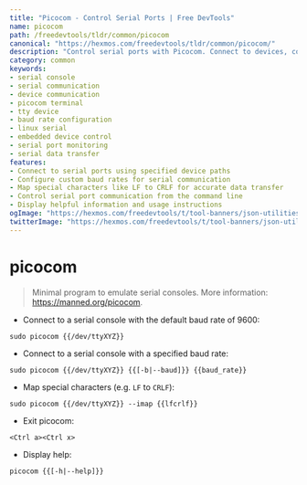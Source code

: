 ```yaml
---
title: "Picocom - Control Serial Ports | Free DevTools"
name: picocom
path: /freedevtools/tldr/common/picocom
canonical: "https://hexmos.com/freedevtools/tldr/common/picocom/"
description: "Control serial ports with Picocom. Connect to devices, configure baud rates, and map special characters for efficient serial communication. Free online tool, no registration required."
category: common
keywords:
- serial console
- serial communication
- device communication
- picocom terminal
- tty device
- baud rate configuration
- linux serial
- embedded device control
- serial port monitoring
- serial data transfer
features:
- Connect to serial ports using specified device paths
- Configure custom baud rates for serial communication
- Map special characters like LF to CRLF for accurate data transfer
- Control serial port communication from the command line
- Display helpful information and usage instructions
ogImage: "https://hexmos.com/freedevtools/t/tool-banners/json-utilities-banner.png"
twitterImage: "https://hexmos.com/freedevtools/t/tool-banners/json-utilities-banner.png"
---
```


# picocom

> Minimal program to emulate serial consoles.
> More information: <https://manned.org/picocom>.

- Connect to a serial console with the default baud rate of 9600:

`sudo picocom {{/dev/ttyXYZ}}`

- Connect to a serial console with a specified baud rate:

`sudo picocom {{/dev/ttyXYZ}} {{[-b|--baud]}} {{baud_rate}}`

- Map special characters (e.g. `LF` to `CRLF`):

`sudo picocom {{/dev/ttyXYZ}} --imap {{lfcrlf}}`

- Exit picocom:

`<Ctrl a><Ctrl x>`

- Display help:

`picocom {{[-h|--help]}}`
